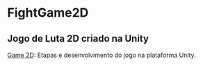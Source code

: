 # FightGame2D

## Jogo de Luta 2D criado na Unity 

[Game 2D](Game_2D): Etapas e desenvolvimento do jogo na plataforma Unity.
